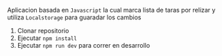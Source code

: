 Aplicacion basada en ```Javascript``` la cual marca lista de taras por relizar y utiliza ```Localstorage``` para guaradar los cambios

1. Clonar repositorio
2. Ejecutar ```npm install```
3. Ejecutar ```npm run dev``` para correr en desarrollo